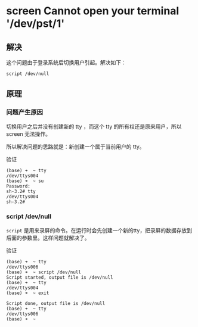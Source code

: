# screen Cannot open your terminal '/dev/pst/1'


## 解决

这个问题由于登录系统后切换用户引起。解决如下：

```bash
script /dev/null
```

## 原理

### 问题产生原因

切换用户之后并没有创建新的 tty ，而这个 tty 的所有权还是原来用户，所以 screen 无法操作。

所以解决问题的思路就是：新创建一个属于当前用户的 tty。

验证
```
(base) ➜  ~ tty
/dev/ttys004
(base) ➜  ~ su
Password:
sh-3.2# tty
/dev/ttys004
sh-3.2#
```

### script /dev/null

`script` 是用来录屏的命令。在运行时会先创建一个新的tty，把录屏的数据存放到后面的参数里。这样问题就解决了。

验证
```
(base) ➜  ~ tty
/dev/ttys006
(base) ➜  ~ script /dev/null
Script started, output file is /dev/null
(base) ➜  ~ tty
/dev/ttys004
(base) ➜  ~ exit

Script done, output file is /dev/null
(base) ➜  ~ tty
/dev/ttys006
(base) ➜  ~
```

